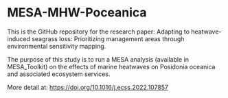 # MESA-MHW-Poceanica


This is the GitHub repository for the research paper:
Adapting to heatwave-induced seagrass loss: Prioritizing management areas through environmental sensitivity mapping.

The purpose of this study is to run a MESA analysis (available in MESA_Toolkit) on the effects of marine heatwaves on Posidonia oceanica and associated ecosystem services.

More detail at: https://doi.org/10.1016/j.ecss.2022.107857
